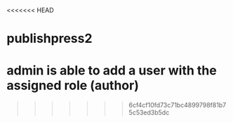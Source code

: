<<<<<<< HEAD
# publishpress2


admin is able to add a user with the assigned role (author)
=======

>>>>>>> 6cf4cf10fd73c71bc4899798f81b75c53ed3b5dc
